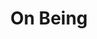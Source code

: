 ---
title:         "On Being"
description:   "On Being with Krista Tippett takes up the big questions of meaning with scientists and theologians, artists and teachers — some you know and others you'll love to meet. Updated every Thursday, a new discovery about the immensity of our lives."
url-thumbnail: "http://www.onbeing.org/sites/default/files/ONBE_Isolated-Master-Logo_square.png"
url-rss:       "http://www.onbeing.org/podcasts/podcast.xml"
url-web:       "http://onbeing.org/"
url-itunes:    "https://itunes.apple.com/us/podcast/on-being/id150892556?mt=2&uo=4"
---